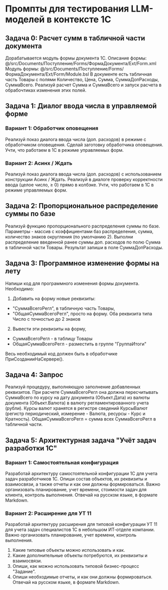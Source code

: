 # Промпты для тестирования LLM-моделей в контексте 1С

## Задача 0: Расчет сумм в табличной части документа

Дорабатывается модуль формы документа 1С. 
Описание формы: @/src/Documents/Поступление/Forms/ФормаДокумента/Ext/Form.xml 
Модуль формы: @/src/Documents/Поступление/Forms/ФормаДокумента/Ext/Form/Module.bsl
В документе есть табличная часть Товары с полями Количество, Цена, Сумма, СуммаДопРасходы, СуммаВсего. Реализуй расчет Сумма и СуммаВсего и запуск расчета в обрабочтиках изменения этих полей.

## Задача 1: Диалог ввода числа в управляемой форме

### Вариант 1: Обработчик оповещения
Реализуй показ диалога ввода числа (доп. расходов) в режиме с обработчиком оповещения. Сделай заготовку обработчика оповещения. Учти, что работаем в 1С в режиме управляемых форм.

### Вариант 2: Асинх / Ждать
Реализуй показ диалога ввода числа (доп. расходов) с использованием конструкции Асинх / Ждать. Реализуй в диалоге проверку корректности ввода (целое число, ≥ 0) прямо в колбэке. Учти, что работаем в 1С в режиме управляемых форм.

## Задача 2: Пропорциональное распределение суммы по базе

Реализуй функцию пропорционального распределения суммы по базе. Параметры - массив с коэффициентами баз распределения, сумма, количество знаков округления (по умолчанию 2). Выполни распределение введенной ранее суммы доп. расходов по полю Сумма в табличной части Товары. Результат запиши в поле СуммаДопРасходы.

## Задача 3: Программное изменение формы на лету

Напиши код для программного изменения формы документа. Необходимо:
1. Добавить на форму новые реквизиты: 
- "СуммаВсегоРегл", в табличную часть Товары, 
- "ОбщаяСуммаВсегоРегл", просто на форму. Оба реквизита типа Число с точностью до 2 знаков
2. Вывести эти реквизиты на форму, 
- СуммаВсегоРегл - в таблицу Товары
- ОбщаяСуммаВсегоРегл - разместить в группе "ГруппаИтоги"

Весь необходимый код должен быть в обработчике ПриСозданииНаСервере().

## Задача 4: Запрос

Реализуй процедуру, выполняющую заполнение добавленных реквизитов. При расчете СуммаВсегоРегл она должна пересчитывать СуммаВсего по курсу на дату документа (Объект.Дата) из валюты документа (Объект.Валюта) в валюту регламентированного учета (рубли). Курсы валют хранятся в регистре сведений КурсыВалют (регистр периодический, измерение - Валюта, ресурсы - Курс и Кратность). 
ОбщаяСуммаВсегоРегл = сумма всех СуммаВсегоРегл в табличной части.

## Задача 5: Архитектурная задача "Учёт задач разработки 1С"

### Вариант 1: Самостоятельная конфигурация
Разработай архитектуру самостоятельной конфигурации 1С для учета задач разработчиков 1С. Опиши состав объектов, их реквизиты и взаимосвязи, а также отчеты и как они должны формироваться. Важно организовать планирование, учет времени, стоимости задач для клиента, контроль выполнения. Отвечай на русском языке, в формате Markdown.

### Вариант 2: Расширение для УТ 11
Разработай архитектуру расширения для типовой конфигурации УТ 11 для учета задач специалистов 1С в небольшом ИТ-отделе компании. Важно организовать планирование, учет времени, контроль выполнения.
1. Какие типовые объекты  можно использовать и как.
2. Какие дополнительные объекты потребуются, их реквизиты и взаимосвязи. 
3. Опиши, как можно использовать типовой бизнес-процесс "Задание".
4. Опиши необходимые отчеты, и как они должны формироваться.
Отвечай на русском языке, в формате Markdown.
